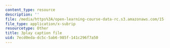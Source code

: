 ```yaml
---
content_type: resource
description: ''
file: /media/https%3A/open-learning-course-data-rc.s3.amazonaws.com/15-071-the-analytics-edge-spring-2017/7ecd0edadc5c5ab6985f141c296f7a50_akNw8CEHC_c.vtt
file_type: application/x-subrip
resourcetype: Other
title: 3play caption file
uid: 7ecd0eda-dc5c-5ab6-985f-141c296f7a50
---
```

